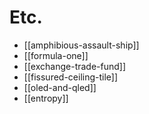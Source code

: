 # Etc.

* [[amphibious-assault-ship]]
* [[formula-one]]
* [[exchange-trade-fund]]
* [[fissured-ceiling-tile]]
* [[oled-and-qled]]
* [[entropy]]